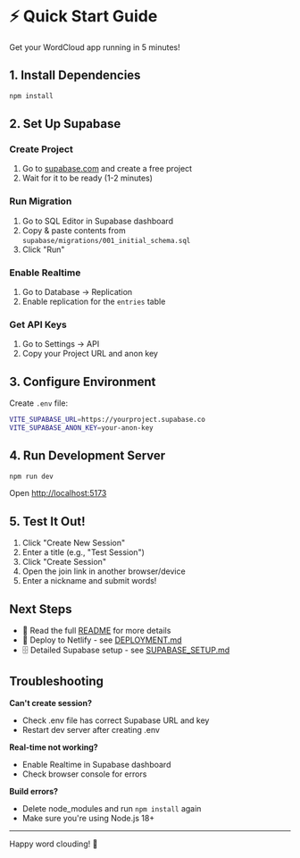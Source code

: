 # ⚡ Quick Start Guide

Get your WordCloud app running in 5 minutes!

## 1. Install Dependencies

```bash
npm install
```

## 2. Set Up Supabase

### Create Project
1. Go to [supabase.com](https://supabase.com) and create a free project
2. Wait for it to be ready (1-2 minutes)

### Run Migration
1. Go to SQL Editor in Supabase dashboard
2. Copy & paste contents from `supabase/migrations/001_initial_schema.sql`
3. Click "Run"

### Enable Realtime
1. Go to Database → Replication
2. Enable replication for the `entries` table

### Get API Keys
1. Go to Settings → API
2. Copy your Project URL and anon key

## 3. Configure Environment

Create `.env` file:

```bash
VITE_SUPABASE_URL=https://yourproject.supabase.co
VITE_SUPABASE_ANON_KEY=your-anon-key
```

## 4. Run Development Server

```bash
npm run dev
```

Open [http://localhost:5173](http://localhost:5173)

## 5. Test It Out!

1. Click "Create New Session"
2. Enter a title (e.g., "Test Session")
3. Click "Create Session"
4. Open the join link in another browser/device
5. Enter a nickname and submit words!

## Next Steps

- 📖 Read the full [README](./README.md) for more details
- 🚀 Deploy to Netlify - see [DEPLOYMENT.md](./docs/DEPLOYMENT.md)
- 🗄️ Detailed Supabase setup - see [SUPABASE_SETUP.md](./docs/SUPABASE_SETUP.md)

## Troubleshooting

**Can't create session?**
- Check .env file has correct Supabase URL and key
- Restart dev server after creating .env

**Real-time not working?**
- Enable Realtime in Supabase dashboard
- Check browser console for errors

**Build errors?**
- Delete node_modules and run `npm install` again
- Make sure you're using Node.js 18+

---

Happy word clouding! 🎉
